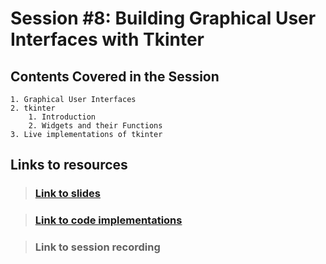 # Session #8: Building Graphical User Interfaces with Tkinter

## Contents Covered in the Session
    1. Graphical User Interfaces
    2. tkinter
        1. Introduction
        2. Widgets and their Functions
    3. Live implementations of tkinter


## Links to resources

> ### [Link to slides]([Slides]%20tkinter%20module.pdf)

> ### [Link to code implementations](Codes/)

> ### Link to session recording
